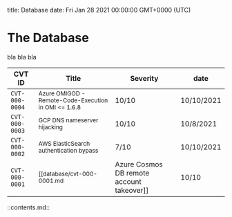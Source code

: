 title: Database
date: Fri Jan 28 2021 00:00:00 GMT+0000 (UTC)

The Database
=========

bla bla bla 


| CVT ID | Title | Severity | date |
| ----- | --- | --- | --- |
| `CVT-000-0004` | <sub>Azure OMIGOD - Remote-Code-Execution in OMI <= 1.6.8</sub> | 10/10 | 10/10/2021 | 
| `CVT-000-0003` | <sub>GCP DNS nameserver hijacking</sub> | 10/10 | 10/8/2021 | 
| `CVT-000-0002` | <sub>AWS ElasticSearch authentication bypass</sub> | 7/10 | 10/10/2021 | 
| `CVT-000-0001` | <sub>[[database/cvt-000-0001.md|Azure Cosmos DB remote account takeover]]</sub> | 10/10 | 09/29/2021 | 

  

::contents.md::
